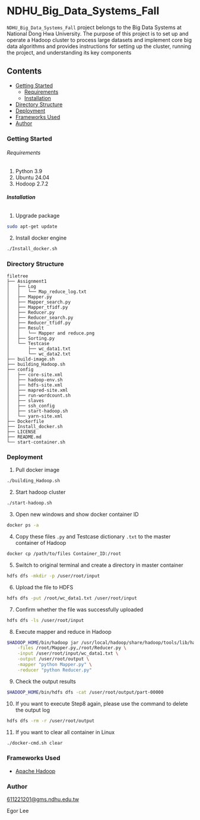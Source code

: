 # NDHU_Big_Data_Systems_Fall

`NDHU_Big_Data_Systems_Fall` project belongs to the Big Data Systems at National Dong Hwa University. The purpose of this project is to set up and operate a Hadoop cluster to process large datasets and implement core big data algorithms and provides instructions for setting up the cluster, running the project, and understanding its key components


## Contents

- [Getting Started](#Getting-Started)
  - [Requirements](#Requirements)
  - [Installation](#Installation)
- [Directory Structure](#Directory-Structure)
- [Deployment](#Deployment)
- [Frameworks Used](#Frameworks-Used)
- [Author](#Author)

### Getting Started

###### Requirements

1. Python 3.9
2. Ubuntu 24.04
3. Hodoop 2.7.2

###### **Installation**

1. Upgrade package

```sh
sudo apt-get update
```

2. Install docker engine

```sh
./Install_docker.sh
```

### Directory Structure

```
filetree 
├── Assignment1
│   ├── Log
│   │   └── Map_reduce_log.txt
│   ├── Mapper.py
│   ├── Mapper_search.py
│   ├── Mapper_tfidf.py
│   ├── Reducer.py
│   ├── Reducer_search.py
│   ├── Reducer_tfidf.py
│   ├── Result
│   │   └── Mapper and reduce.png
│   ├── Sorting.py
│   └── Testcase
│       ├── wc_data1.txt
│       └── wc_data2.txt
├── build-image.sh
├── building_Hadoop.sh
├── config
│   ├── core-site.xml
│   ├── hadoop-env.sh
│   ├── hdfs-site.xml
│   ├── mapred-site.xml
│   ├── run-wordcount.sh
│   ├── slaves
│   ├── ssh_config
│   ├── start-hadoop.sh
│   └── yarn-site.xml
├── Dockerfile
├── Install_docker.sh
├── LICENSE
├── README.md
└── start-container.sh
```

### Deployment

1. Pull docker image

```sh
./building_Hadoop.sh
```

2. Start hadoop cluster

```sh
./start-hadoop.sh
```

3. Open new windows and show docker container ID

```sh
docker ps -a
```

4. Copy these files `.py` and Testcase dictionary `.txt` to the master container of Hadoop

```sh
docker cp /path/to/files Container_ID:/root
```

5. Switch to original terminal and create a directory in master container

```sh
hdfs dfs -mkdir -p /user/root/input 
```

6. Upload the file to HDFS 

```sh
hdfs dfs -put /root/wc_data1.txt /user/root/input
```

7. Confirm whether the file was successfully uploaded

```sh
hdfs dfs -ls /user/root/input
```

8. Execute mapper and reduce in Hadoop

```sh
$HADOOP_HOME/bin/hadoop jar /usr/local/hadoop/share/hadoop/tools/lib/hadoop-streaming-2.7.2.jar \
    -files /root/Mapper.py,/root/Reducer.py \
    -input /user/root/input/wc_data1.txt \
    -output /user/root/output \
    -mapper "python Mapper.py" \
    -reducer "python Reducer.py"
```

9. Check the output results

```sh
$HADOOP_HOME/bin/hdfs dfs -cat /user/root/output/part-00000
```

10. If you want to execute Step8 again, please use the command to delete the output log

```sh
hdfs dfs -rm -r /user/root/output
```

11. If you want to clear all container in Linux

```sh
./docker-cmd.sh clear
```

### Frameworks Used

- [Apache Hadoop](https://hadoop.apache.org/)

### Author

611221201@gms.ndhu.edu.tw

Egor Lee